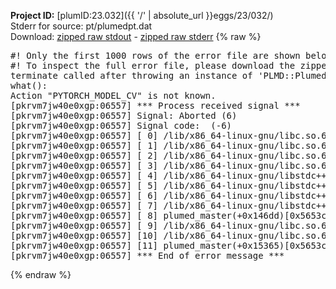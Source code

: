 **Project ID:** [plumID:23.032]({{ '/' | absolute_url }}eggs/23/032/)  
Stderr for source:  pt/plumedpt.dat   
Download: [zipped raw stdout](plumedpt.dat.plumed_master.stdout.txt.zip) - [zipped raw stderr](plumedpt.dat.plumed_master.stderr.txt.zip) 
{% raw %}
<pre>
#! Only the first 1000 rows of the error file are shown below
#! To inspect the full error file, please download the zipped raw stderr file above
terminate called after throwing an instance of 'PLMD::Plumed::Exception'
what():
Action "PYTORCH_MODEL_CV" is not known.
[pkrvm7jw40e0xgp:06557] *** Process received signal ***
[pkrvm7jw40e0xgp:06557] Signal: Aborted (6)
[pkrvm7jw40e0xgp:06557] Signal code:  (-6)
[pkrvm7jw40e0xgp:06557] [ 0] /lib/x86_64-linux-gnu/libc.so.6(+0x45330)[0x7fa1b7e45330]
[pkrvm7jw40e0xgp:06557] [ 1] /lib/x86_64-linux-gnu/libc.so.6(pthread_kill+0x11c)[0x7fa1b7e9eb2c]
[pkrvm7jw40e0xgp:06557] [ 2] /lib/x86_64-linux-gnu/libc.so.6(gsignal+0x1e)[0x7fa1b7e4527e]
[pkrvm7jw40e0xgp:06557] [ 3] /lib/x86_64-linux-gnu/libc.so.6(abort+0xdf)[0x7fa1b7e288ff]
[pkrvm7jw40e0xgp:06557] [ 4] /lib/x86_64-linux-gnu/libstdc++.so.6(+0xa5ff5)[0x7fa1b82a5ff5]
[pkrvm7jw40e0xgp:06557] [ 5] /lib/x86_64-linux-gnu/libstdc++.so.6(+0xbb0da)[0x7fa1b82bb0da]
[pkrvm7jw40e0xgp:06557] [ 6] /lib/x86_64-linux-gnu/libstdc++.so.6(_ZSt10unexpectedv+0x0)[0x7fa1b82a5a55]
[pkrvm7jw40e0xgp:06557] [ 7] /lib/x86_64-linux-gnu/libstdc++.so.6(+0xa5a6f)[0x7fa1b82a5a6f]
[pkrvm7jw40e0xgp:06557] [ 8] plumed_master(+0x146dd)[0x5653c017a6dd]
[pkrvm7jw40e0xgp:06557] [ 9] /lib/x86_64-linux-gnu/libc.so.6(+0x2a1ca)[0x7fa1b7e2a1ca]
[pkrvm7jw40e0xgp:06557] [10] /lib/x86_64-linux-gnu/libc.so.6(__libc_start_main+0x8b)[0x7fa1b7e2a28b]
[pkrvm7jw40e0xgp:06557] [11] plumed_master(+0x15365)[0x5653c017b365]
[pkrvm7jw40e0xgp:06557] *** End of error message ***
</pre>
{% endraw %}
